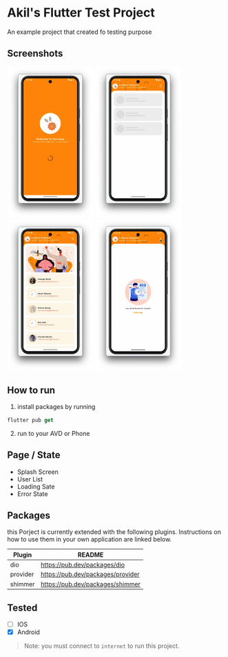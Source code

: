 # Akil's Flutter Test Project

An example project that created fo testing purpose

## Screenshots
<p>
  <img src="https://github.com/eltawakkal/akil-flutter-test/blob/main/screenshoot/ss1.png?raw=true" alt="screenshoot1" style="width:200px;"/>
  <img src="https://github.com/eltawakkal/akil-flutter-test/blob/main/screenshoot/ss2.png?raw=true" alt="screenshoot2" style="width:200px;"/>
  <img src="https://github.com/eltawakkal/akil-flutter-test/blob/main/screenshoot/ss3.png?raw=true" alt="screenshoot3" style="width:200px;"/>
  <img src="https://github.com/eltawakkal/akil-flutter-test/blob/main/screenshoot/ss4.png?raw=true" alt="screenshoot4" style="width:200px;"/>
</p>

## How to run

1. install packages by running

```dart
flutter pub get
```

2. run to your AVD or Phone


## Page / State

- Splash Screen
- User List
- Loading Sate
- Error State

## Packages

this Porject is currently extended with the following plugins.
Instructions on how to use them in your own application are linked below.

| Plugin | README |
| ------ | ------ |
| dio | https://pub.dev/packages/dio |
| provider | https://pub.dev/packages/provider |
| shimmer | https://pub.dev/packages/shimmer |


## Tested
- [ ]  IOS
- [x]  Android

> Note: you must connect to `internet` to run this project.
